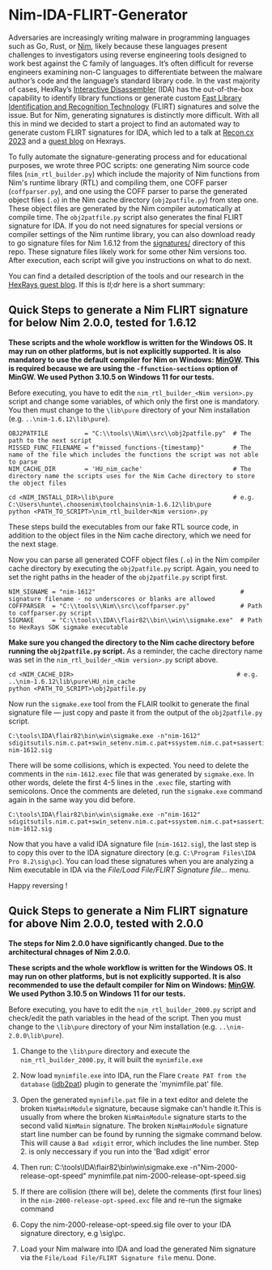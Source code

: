 # Nim-IDA-FLIRT-Generator 

Adversaries are increasingly writing malware in programming languages such as Go, Rust, or [Nim](https://nim-lang.org), likely because these languages present challenges to investigators using reverse engineering tools designed to work best against the C family of languages. It’s often difficult for reverse engineers examining non-C languages to differentiate between the malware author’s code and the language’s standard library code. In the vast majority of cases, HexRay’s [Interactive Disassembler](https://www.hex-rays.com/ida-pro/ida-disassembler/) (IDA) has the out-of-the-box capability to identify library functions or generate custom [Fast Library Identification and Recognition Technology](https://hex-rays.com/products/ida/tech/flirt/in_depth/) (FLIRT) signatures and solve the issue. But for Nim, generating signatures is distinctly more difficult. With all this in mind we decided to start a project to find an automated way to generate custom FLIRT signatures for IDA, which led to a talk at [Recon.cx 2023](https://recon.cx/2023/conference.html) and a [guest blog](https://hex-rays.com/blog/plugin-focus-generating-signatures-for-nim-and-other-non-c-programming-languages) on Hexrays. 

To fully automate the signature-generating process and for educational purposes, we wrote three POC scripts: one generating Nim source code files (`nim_rtl_builder.py`) which include the majority of Nim functions from Nim's runtime library (RTL) and compiling them, one COFF parser (`coffparser.py`), and one using the COFF parser to parse the generated object files (`.o`) in the Nim cache directory (`obj2patfile.py`) from step one. These object files are generated by the Nim compiler automatically at compile time. The `obj2patfile.py` script also generates the final FLIRT signature for IDA. If you do not need signatures for special versions or compiler settings of the Nim runtime library, you can also download ready to go signature files for Nim 1.6.12 from the [signatures/](signatures/) directory of this repo. These signature files likely work for some other Nim versions too. After execution, each script will give you instructions on what to do next. 

You can find a detailed description of the tools and our research in the [HexRays guest blog](https://hex-rays.com/blog/plugin-focus-generating-signatures-for-nim-and-other-non-c-programming-languages). If this is _tl;dr_ here is a short summary:

## Quick Steps to generate a Nim FLIRT signature for below Nim 2.0.0, tested for 1.6.12

**These scripts and the whole workflow is written for the Windows OS. It may run on other platforms, but is not explicitly supported. It is also mandatory to use the default compiler for Nim on Windows: [MinGW](https://www.mingw-w64.org/). This is required because we are using the `-ffunction-sections` option of MinGW. We used Python 3.10.5 on Windows 11 for our tests.** 

Before executing, you have to edit the `nim_rtl_builder_<Nim version>.py` script and change some variables, of which only the first one is mandatory. You then must change to the `\lib\pure` directory of your Nim installation (e.g. `..\nim-1.6.12\lib\pure`).

```
OBJ2PATFILE          = "C:\\tools\\Nim\\src\\obj2patfile.py"  # The path to the next script
MISSED_FUNC_FILENAME = f"missed_functions-{timestamp}"        # The name of the file which includes the functions the script was not able to parse 
NIM_CACHE_DIR        = 'HU_nim_cache'                         # The directory name the scripts uses for the Nim Cache directory to store the object files
```

```
cd <NIM_INSTALL_DIR>\lib\pure                                 # e.g. C:\Users\hunte\.choosenim\toolchains\nim-1.6.12\lib\pure
python <PATH_TO_SCRIPT>\nim_rtl_builder<Nim version>.py                    
```

These steps build the executables from our fake RTL source code, in addition to the object files in the Nim cache directory, which we need for the next stage.

Now you can parse all generated COFF object files (`.o`) in the Nim compiler cache directory by executing the `obj2patfile.py` script. Again, you need to set the right paths in the header of the `obj2patfile.py` script first. 

```
NIM_SIGNAME = "nim-1612"                                        # signature filename - no underscores or blanks are allowed
COFFPARSER  = "C:\\tools\\Nim\\src\\coffparser.py"              # Path to coffparser.py script    
SIGMAKE     = "C:\\tools\\IDA\\flair82\\bin\\win\\sigmake.exe"  # Path to HexRays SDK sigmake executable
```

**Make sure you changed the directory to the Nim cache directory before running the `obj2patfile.py` script.** As a reminder, the cache directory name was set in the `nim_rtl_builder_<Nim version>.py` script above.

```
cd <NIM_CACHE_DIR>                                             # e.g. ..\nim-1.6.12\lib\pure\HU_nim_cache
python <PATH_TO_SCRIPT>\obj2patfile.py
```

Now run the `sigmake.exe` tool from the FLAIR toolkit to generate the final signature file — just copy and paste it from the output of the `obj2patfile.py` script.

```
C:\tools\IDA\flair82\bin\win\sigmake.exe -n"nim-1612" sdigitsutils.nim.c.pat+swin_setenv.nim.c.pat+ssystem.nim.c.pat+sassertions.nim.c.pat+sdollars.nim.c.pat+sio.nim.c.pat+swidestrs.nim.c.pat+swinlean.nim.c.pat+malgorithm.nim.c.pat+mbrowsers_hu.nim.c.pat+mcstrutils_hu.nim.c.pat+mdollars.nim.c.pat+mdynlib.nim.c.pat+mformatfloat.nim.c.pat+mio.nim.c.pat+mio_hu.nim.c.pat+mmath.nim.c.pat+mmath_hu.nim.c.pat+mos.nim.c.pat+mosproc_hu.nim.c.pat+mparsecfg_hu.nim.c.pat+mparseopt_hu.nim.c.pat+mparseutils.nim.c.pat+mparseutils_hu.nim.c.pat+mpathnorm.nim.c.pat+mropes_hu.nim.c.pat+mstreams.nim.c.pat+mstrtabs_hu.nim.c.pat+mstrutils.nim.c.pat+mstrutils_hu.nim.c.pat+mtimes.nim.c.pat+municode_hu.nim.c.pat+mwidestrs.nim.c.pat nim-1612.sig
```

There will be some collisions, which is expected. You need to delete the comments in the `nim-1612.exec` file that was generated by `sigmake.exe`. In other words, delete the first 4-5 lines in the `.exec` file, starting with semicolons. Once the comments are deleted, run the `sigmake.exe` command again in the same way you did before.  

```
C:\tools\IDA\flair82\bin\win\sigmake.exe -n"nim-1612" sdigitsutils.nim.c.pat+swin_setenv.nim.c.pat+ssystem.nim.c.pat+sassertions.nim.c.pat+sdollars.nim.c.pat+sio.nim.c.pat+swidestrs.nim.c.pat+swinlean.nim.c.pat+malgorithm.nim.c.pat+mbrowsers_hu.nim.c.pat+mcstrutils_hu.nim.c.pat+mdollars.nim.c.pat+mdynlib.nim.c.pat+mformatfloat.nim.c.pat+mio.nim.c.pat+mio_hu.nim.c.pat+mmath.nim.c.pat+mmath_hu.nim.c.pat+mos.nim.c.pat+mosproc_hu.nim.c.pat+mparsecfg_hu.nim.c.pat+mparseopt_hu.nim.c.pat+mparseutils.nim.c.pat+mparseutils_hu.nim.c.pat+mpathnorm.nim.c.pat+mropes_hu.nim.c.pat+mstreams.nim.c.pat+mstrtabs_hu.nim.c.pat+mstrutils.nim.c.pat+mstrutils_hu.nim.c.pat+mtimes.nim.c.pat+municode_hu.nim.c.pat+mwidestrs.nim.c.pat nim-1612.sig
```

Now that you have a valid IDA signature file (`nim-1612.sig`), the last step is to copy this over to the IDA signature directory (e.g. `C:\Program Files\IDA Pro 8.2\sig\pc`). You can load these signatures when you are analyzing a Nim executable in IDA via the _File/Load File/FLIRT Signature file…_ menu. 

Happy reversing !


## Quick Steps to generate a Nim FLIRT signature for above Nim 2.0.0, tested with 2.0.0

**The steps for Nim 2.0.0 have significantly changed. Due to the architectural chnages of Nim 2.0.0.**

**These scripts and the whole workflow is written for the Windows OS. It may run on other platforms, but is not explicitly supported. It is also recommended to use the default compiler for Nim on Windows: [MinGW](https://www.mingw-w64.org/). We used Python 3.10.5 on Windows 11 for our tests.** 

Before executing, you have to edit the `nim_rtl_builder_2000.py` script and check/edit the path variables in the head of the script. Then you must change to the `\lib\pure` directory of your Nim installation (e.g. `..\nim-2.0.0\lib\pure`).

1. Change to the `\lib\pure` directory and execute the `nim_rtl_builder_2000.py`, it will built the `mynimfile.exe`

2. Now load `mynimfile.exe` into IDA, run the Flare `Create PAT from the database` ([idb2pat](https://github.com/mandiant/flare-ida)) plugin to generate the 'mynimfile.pat' file.

3. Open the generated `mynimfile.pat` file in a text editor and delete the broken `NimMainModule` signature, because sigmake can't handle it.This is usually from where the broken `NimMainModule` signature starts to the second valid `NimMain` signature. The broken `NimMainModule` signature start line number can be found by running the sigmake command below. This will cause a `Bad xdigit` error, which includes the line number. Step 2. is only neccessary if you run into the 'Bad xdigit' error

4. Then run: C:\tools\IDA\flair82\bin\win\sigmake.exe -n"Nim-2000-release-opt-speed" mynimfile.pat nim-2000-release-opt-speed.sig

5. If there are collision (there will be), delete the comments (first four lines) in the `nim-2000-release-opt-speed.exc` file and re-run the sigmake command

6. Copy the nim-2000-release-opt-speed.sig file over to your IDA signature directory, e.g <IDA-INSTALL-DIR>\sig\pc.

7. Load your Nim malware into IDA and load the generated Nim signature via the `File/Load File/FLIRT Signature file` menu. Done.








